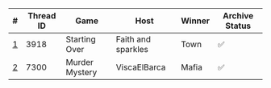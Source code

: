 | # | Thread ID | Game | Host | Winner | Archive Status |
| ------------- | ------------- | ------------- | ------------- | ------------- | ------------- |
| [1](1) | 3918 | Starting Over | Faith and sparkles | Town | :white_check_mark: |
| [2](2) | 7300 | Murder Mystery | ViscaElBarca | Mafia | :white_check_mark: |

